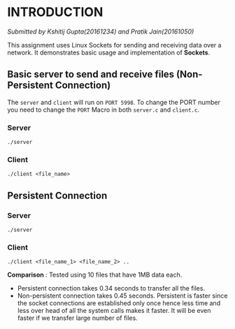 # INTRODUCTION

*Submitted by Kshitij Gupta(20161234) and Pratik Jain(20161050)*

This assignment uses Linux Sockets for sending and receiving data
over a network. It demonstrates basic usage and implementation
of **Sockets**.

## Basic server to send and receive files (Non-Persistent Connection)

The ```server``` and ```client``` will run on ```PORT 5998```.
To change the PORT number you need to change the ```PORT``` Macro
in both ```server.c``` and ```client.c```.

### Server

```
./server
```

### Client

```
./client <file_name>
```


## Persistent Connection

### Server

```
./server
```

### Client

```
./client <file_name_1> <file_name_2> ..
```


**Comparison** :
Tested using 10 files that have 1MB data each.
 - Persistent connection takes 0.34 seconds to transfer all the files.
 - Non-persistent connection takes 0.45 seconds.
Persistent is faster since the socket connections are established only once hence less time
and less over head of all the system calls makes it faster. It will be even faster if we
transfer large number of files.
